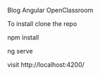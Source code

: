 
Blog Angular OpenClassroom

To install clone the repo

npm install

ng serve

visit http://localhost:4200/

